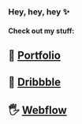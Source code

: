 ### Hey, hey, hey ✨

#### Check out my stuff:

## 🤙 [Portfolio](https://www.google.com)  
## 🙏 [Dribbble](https://dribbble.com/robingranqvist)  
## 🖐 [Webflow](https://webflow.com/robingranqvist)  

<!--
**robingranqvist/robingranqvist** is a ✨ _special_ ✨ repository because its `README.md` (this file) appears on your GitHub profile.

Here are some ideas to get you started:

- 🔭 I’m currently working on ...
- 🌱 I’m currently learning ...
- 👯 I’m looking to collaborate on ...
- 🤔 I’m looking for help with ...
- 💬 Ask me about ...
- 📫 How to reach me: ...
- 😄 Pronouns: ...
- ⚡ Fun fact: ...
-->

